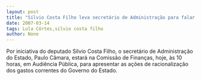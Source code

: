 ```yaml
---
layout: post
title: "Sílvio Costa Filho leva secretário de Administração para falar na AL sobre pacote de cortes"
date: 2007-03-14
tags: Lula Côrtes,silvio costa filho
author: None
---
```


Por iniciativa do deputado Silvio Costa Filho, o secretário de Administração do Estado, Paulo Câmara, estará na Comissão de Finanças, hoje, às 10 horas, em Audiência Pública, para apresentar as ações de racionalização dos gastos correntes do Governo do Estado.  